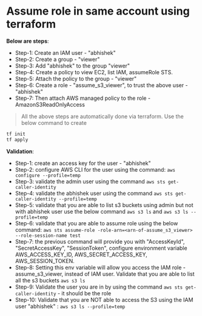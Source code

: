 # Assume role in same account using terraform

**Below are steps**:

- Step-1: Create an IAM user - "abhishek"
- Step-2: Create a group - "viewer"
- Step-3: Add "abhishek" to the group "viewer"
- Step-4: Create a policy to view EC2, list IAM, assumeRole STS.
- Step-5: Attach the policy to the group - "viewer"
- Step-6: Create a role - "assume_s3_viewer", to trust the above user - "abhishek"
- Step-7: Then attach AWS managed policy to the role - AmazonS3ReadOnlyAccess

> All the above steps are automatically done via terraform. Use the below command to create

```sh
tf init
tf apply
```

**Validation**:

- Step-1: create an access key for the user - "abhishek"
- Step-2: configure AWS CLI for the user using the command: `aws configure --profile=temp`
- Step-3: validate the admin user using the command `aws sts get-caller-identity`
- Step-4: validate the abhishek user using the command `aws sts get-caller-identity --profile=temp`
- Step-5: validate that you are able to list s3 buckets using admin but not with abhishek user use the below command `aws s3 ls` and `aws s3 ls --profile=temp`
- Step-6: validate that you are able to assume role using the below command: `aws sts assume-role -role-arn=<arn-of-assume_s3_viewer> --role-session-name test`
- Step-7: the previous command will provide you with "AccessKeyId", "SecretAccessKey", "SessionToken", configure environment variable AWS_ACCESS_KEY_ID, AWS_SECRET_ACCESS_KEY, AWS_SESSION_TOKEN.
- Step-8: Setting this env variable will allow you access the IAM role - assume_s3_viewer, instead of IAM user. Validate that you are able to list all the s3 buckets `aws s3 ls`
- Step-9: Validate the user you are in by using the command `aws sts get-caller-identity` - it should be the role
- Step-10: Validate that you are NOT able to access the S3 using the IAM user "abhishek" : `aws s3 ls --profile=temp`